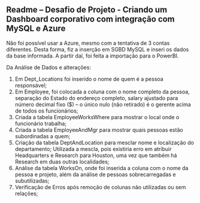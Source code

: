## Readme – Desafio de Projeto - Criando um Dashboard corporativo com integração com MySQL e Azure ## 

Não foi possível usar a Azure, mesmo com a tentativa de 3 contas diferentes. Desta forma, fiz a inserção em SGBD MySQL e inseri os dados da base informada. A partir daí, foi feita a importação para o PowerBI. 

Da Análise de Dados e alterações:

1)	Em Dept_Locations foi inserido o nome de quem é a pessoa responsável;
2)	Em Employee, foi colocada a coluna com o nome completo da pessoa, separação do Estado do endereço completo, salary ajustado para número decimal fixo ($) – o único nulo (não retirado) é o gerente acima de todos os funcionários;
3)	Criada a tabela EmployeeWorksWhere para mostrar o local onde o funcionário trabalha;
4)	Criada a tabela EmployeeAndMgr para mostrar quais pessoas estão subordinadas a quem;
5)	Criação da tabela DeptAndLocation para mesclar nome e localização do departamento; Utilizada a mescla, pois existiria erro em atribuir Headquarters e Research para Houston, uma vez que também há Research em duas outras localidades;
6)	Análise da tabela WorksOn, onde foi inserida a coluna com o nome da pessoa e projeto, além da análise de pessoas sobrecarregadas e subutilizadas;
7)	Verificação de Erros após remoção de colunas não utilizadas ou sem relações;
